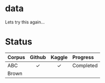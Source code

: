 # data
Lets try this again... 


# Status


| Corpus | Github | Kaggle | Progress | 
|:- |:-:|:-:|:-|
| ABC | ✓ | ✓ | Completed | 
| Brown | 
